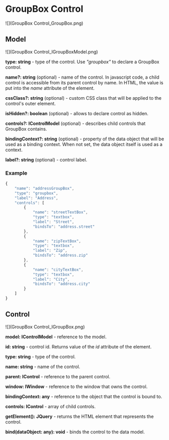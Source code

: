 # GroupBox Control

![](GroupBox Control_GroupBox.png)

## Model

![](GroupBox Control_IGroupBoxModel.png)

**type: string** - type of the control. Use _"groupbox"_ to declare a GroupBox control.

**name?: string** (optional) - name of the control. In javascript code, a child control is accessible from its parent control by name. In HTML, the value is put into the _name_ attribute of the element.

**cssClass?: string** (optional) - custom CSS class that will be applied to the control's outer element.

**isHidden?: boolean** (optional) - allows to declare control as hidden.

**controls?: IControlModel[]()** (optional) - describes child controls that GroupBox contains.

**bindingContext?: string** (optional) - property of the data object that will be used as a binding context. When not set, the data object itself is used as a context.

**label?: string** (optional) - control label.

### Example

```javascript
{
	"name": "addressGroupBox",
	"type": "groupbox",
	"label": "Address",
	"controls": [
		{
			"name": "streetTextBox",
			"type": "textbox",
			"label": "Street",
			"bindsTo": "address.street"
		},
		{
			"name": "zipTextBox",
			"type": "textbox",
			"label": "Zip",
			"bindsTo": "address.zip"
		},
		{
			"name": "cityTextBox",
			"type": "textbox",
			"label": "City",
			"bindsTo": "address.city"
		}
	]
}
```

## Control

![](GroupBox Control_IGroupBox.png)

**model: IControlModel** - reference to the model.

**id: string** - control id. Returns value of the _id_ attribute of the element.

**type: string** - type of the control.

**name: string** - name of the control.

**parent: IControl** - reference to the parent control.

**window: IWindow** - reference to the window that owns the control.

**bindingContext: any** - reference to the object that the control is bound to.

**controls: IControl[]()** - array of child controls.

**getElement(): JQuery** - returns the HTML element that represents the control.

**bind(dataObject: any): void** - binds the control to the data model.